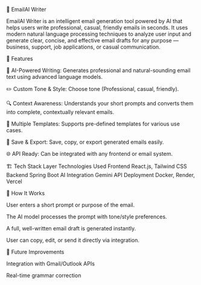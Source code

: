 📧 EmailAI Writer

EmailAI Writer is an intelligent email generation tool powered by AI that helps users write professional, casual, friendly emails in seconds.
It uses modern natural language processing techniques to analyze user input and generate clear, concise, and effective email drafts for any purpose — business, support, job applications, or casual communication.

🚀 Features

🧠 AI-Powered Writing: Generates professional and natural-sounding email text using advanced language models.

✏️ Custom Tone & Style: Choose tone (Professional, casual, friendly).

🔍 Context Awareness: Understands your short prompts and converts them into complete, contextually relevant emails.

📨 Multiple Templates: Supports pre-defined templates for various use cases.

💾 Save & Export: Save, copy, or export generated emails easily.

🌐 API Ready: Can be integrated with any frontend or email system.

🏗️ Tech Stack
Layer	Technologies Used
Frontend	React.js, Tailwind CSS
Backend	Spring Boot
AI Integration	Gemini API
Deployment	Docker, Render, Vercel



🧠 How It Works

User enters a short prompt or purpose of the email.

The AI model processes the prompt with tone/style preferences.

A full, well-written email draft is generated instantly.

User can copy, edit, or send it directly via integration.

📅 Future Improvements

Integration with Gmail/Outlook APIs

Real-time grammar correction
